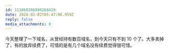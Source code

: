 ```yaml
---
id: 111860306998268419
date: 2024-02-02T05:47:08.959Z
reply: false
media_attachments: 0
---
```


今天整理了一下域名，从曾经持有数百域名，到今天只有不到 10 个了。大多卖掉了，有的放弃续费了，可惜的是有几个域名没有续费觉得很可惜。

